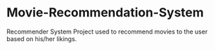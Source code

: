 # Movie-Recommendation-System
Recommender System Project used to recommend movies to the user based on his/her likings.
